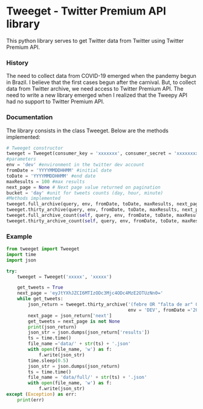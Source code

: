 # Tweeget - Twitter Premium API library

This python library serves to get Twitter data from Twitter using Twitter Premium API.

### History

The need to collect data from COVID-19 emerged when the pandemy begun in Brazil. I believe that the first cases begun after the carnival. But, to collect data from Twitter archive, we need access to Twitter Premium API. The need to write a new library emerged when I realized that  the Tweepy API had no support to Twitter Premium API. 

### Documentation

The library consists in the class Tweeget. Below are the methods implemented:

```python
# Tweeget constructor
tweeget = Tweeget(consumer_key = 'xxxxxxx', consumer_secret = 'xxxxxxxx')
#parameters
env = 'dev' #environment in the twitter dev account
fromDate = 'YYYYMMDDHHMM' #initial date
toDate = 'YYYYMMDDHHMM' #end date
maxResults = 100 #max results
next_page = None # Next page value returned on pagination
bucket = 'day' #unit for tweets counts (day, hour, minute)
#Methods implemented
tweeget.full_archive(query, env, fromDate, toDate, maxResults, next_page) # Access to Full Archive
tweeget.thirty_archive(query, env, fromDate, toDate, maxResults, next_page) # Access to 30-day Archive
tweeget.full_archive_count(self, query, env, fromDate, toDate, maxResults, bucket, next_page) # Count API - Full archive
tweeget.thirty_archive_count(self, query, env, fromDate, toDate, maxResults, bucket, next_page) # Count API - 30-day archive

```

### Example

```python
from tweeget import Tweeget
import time
import json

try:
    tweeget = Tweeget('xxxxx', 'xxxxx')

    get_tweets = True
    next_page = 'eyJtYXhJZCI6MTIzODc3Mjc4ODc4MzE2OTUzNn0='
    while get_tweets:
        json_return = tweeget.thirty_archive('(febre OR "falta de ar" OR tossindo OR tosse OR "dor de garganta" OR resfriado OR gripado) lang:pt place_country:BR place:"Rio de Janeiro"', \
                                             env = 'DEV', fromDate ='202003010000', toDate='202003280000', next_page = next_page)
        next_page = json_return['next']
        get_tweets = next_page is not None
        print(json_return)
        json_str = json.dumps(json_return['results'])
        ts = time.time()
        file_name ='data/' + str(ts) + '.json'
        with open(file_name, 'w') as f:
            f.write(json_str)
        time.sleep(0.5)
        json_str = json.dumps(json_return)
        ts = time.time()
        file_name = 'data/full/' + str(ts) + '.json'
        with open(file_name, 'w') as f:
            f.write(json_str)
except (Exception) as err:
    print(err)
```


